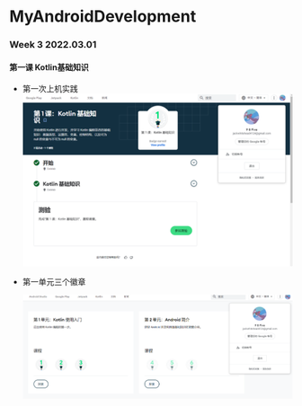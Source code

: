# MyAndroidDevelopment
### Week 3  2022.03.01 ###
#### 第一课 Kotlin基础知识 ####
- 第一次上机实践
 ![avatar](./img/lesson1.png)

- 第一单元三个徽章

  ![avatar](./img/part1.png)